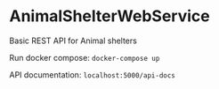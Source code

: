 # AnimalShelterWebService

Basic REST API for Animal shelters

Run docker compose: `docker-compose up`

API documentation: `localhost:5000/api-docs`
